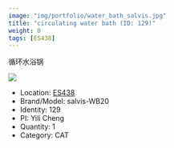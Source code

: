 ```yaml
---
image: "img/portfolio/water_bath_salvis.jpg"
title: "circulating water bath (ID: 129)"
weight: 0
tags: [ES438]
---
```


循环水浴锅

<!--more-->

![](../../img/portfolio/water_bath_salvis.jpg)

- Location: [ES438](../../tags/es438)
- Brand/Model: salvis-WB20
- Identity: 129
- PI: Yili Cheng
- Quantity: 1
- Category: CAT






